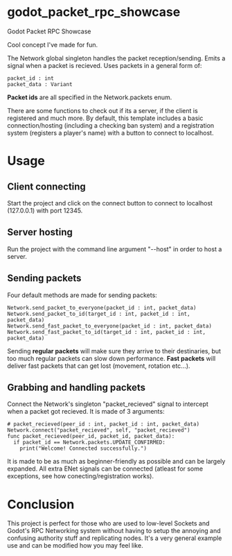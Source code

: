 # godot_packet_rpc_showcase
Godot Packet RPC Showcase

Cool concept I've made for fun.

The Network global singleton handles the packet reception/sending. Emits a signal when a packet is recieved.
Uses packets in a general form of:
```gdscript
packet_id : int
packet_data : Variant
```
**Packet ids** are all specified in the Network.packets enum.

There are some functions to check out if its a server, if the client is registered and much more.
By default, this template includes a basic connection/hosting (including a checking ban system) and a registration system (registers a player's name) with a button to connect to localhost.

# Usage
## Client connecting
Start the project and click on the connect button to connect to localhost (127.0.0.1) with port 12345.
## Server hosting
Run the project with the command line argument "--host" in order to host a server.
## Sending packets
Four default methods are made for sending packets:
```gdscript
Network.send_packet_to_everyone(packet_id : int, packet_data)
Network.send_packet_to_id(target_id : int, packet_id : int, packet_data)
Network.send_fast_packet_to_everyone(packet_id : int, packet_data)
Network.send_fast_packet_to_id(target_id : int, packet_id : int, packet_data)
```
Sending **regular packets** will make sure they arrive to their destinaries, but too much regular packets can slow down performance.
**Fast packets** will deliver fast packets that can get lost (movement, rotation etc...).
## Grabbing and handling packets
Connect the Network's singleton "packet_recieved" signal to intercept when a packet got recieved.
It is made of 3 arguments:
```gdscript
# packet_recieved(peer_id : int, packet_id : int, packet_data)
Network.connect("packet_recieved", self, "packet_recieved")
func packet_recieved(peer_id, packet_id, packet_data):
  if packet_id == Network.packets.UPDATE_CONFIRMED:
    print("Welcome! Connected successfully.")
```
It is made to be as much as beginner-friendly as possible and can be largely expanded. All extra ENet signals can be connected (atleast for some exceptions, see how conecting/registration works).

# Conclusion
This project is perfect for those who are used to low-level Sockets and Godot's RPC Networking system without having to setup the annoying and confusing authority stuff and replicating nodes.
It's a very general example use and can be modified how you may feel like.
